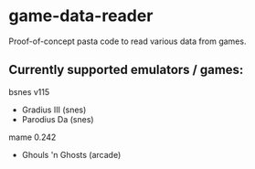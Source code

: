 # game-data-reader
Proof-of-concept pasta code to read various data from games.

## Currently supported emulators / games:
bsnes v115  
- Gradius III (snes)  
- Parodius Da (snes)  

mame 0.242
- Ghouls 'n Ghosts (arcade)
